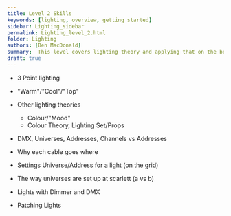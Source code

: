 ```yaml
---
title: Level 2 Skills
keywords: [lighting, overview, getting started]
sidebar: Lighting_sidebar
permalink: Lighting_level_2.html
folder: Lighting
authors: [Ben MacDonald]
summary:  This level covers lighting theory and applying that on the board
draft: true
---
```


- 3 Point lighting
- "Warm"/"Cool"/"Top"

- Other lighting theories
  - Colour/"Mood"
  - Colour Theory, Lighting Set/Props
  
- DMX, Universes, Addresses, Channels vs Addresses
- Why each cable goes where
- Settings Universe/Address for a light (on the grid)
- The way universes are set up at scarlett (a vs b)
- Lights with Dimmer and DMX
- Patching Lights